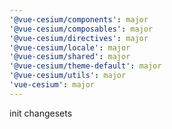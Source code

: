 ```yaml
---
'@vue-cesium/components': major
'@vue-cesium/composables': major
'@vue-cesium/directives': major
'@vue-cesium/locale': major
'@vue-cesium/shared': major
'@vue-cesium/theme-default': major
'@vue-cesium/utils': major
'vue-cesium': major
---
```


init changesets
